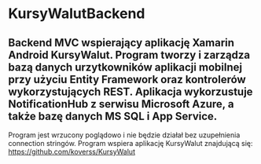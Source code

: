 # KursyWalutBackend
Backend MVC wspierający aplikację Xamarin Android KursyWalut. Program tworzy i zarządza bazą danych urzytkowników aplikacji mobilnej przy użyciu Entity Framework oraz kontrolerów wykorzystujących REST. Aplikacja wykorzustuje NotificationHub z serwisu Microsoft Azure, a także bazę danych MS SQL i App Service.
---
Program jest wrzucony poglądowo i nie będzie działał bez uzupełnienia connection stringów.
Program wspiera aplikację KursyWalut znajdującą się: https://github.com/koverss/KursyWalut
